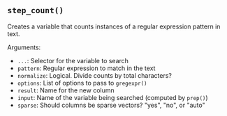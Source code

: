 ## `step_count()`

Creates a variable that counts instances of a regular expression pattern in text.

Arguments:
* `...`: Selector for the variable to search
* `pattern`: Regular expression to match in the text
* `normalize`: Logical. Divide counts by total characters?
* `options`: List of options to pass to `gregexpr()`
* `result`: Name for the new column
* `input`: Name of the variable being searched (computed by `prep()`)
* `sparse`: Should columns be sparse vectors? "yes", "no", or "auto"
